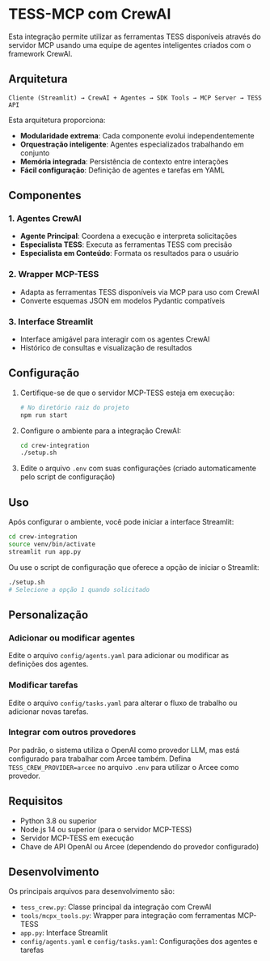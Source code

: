 # TESS-MCP com CrewAI

Esta integração permite utilizar as ferramentas TESS disponíveis através do servidor MCP usando uma equipe de agentes inteligentes criados com o framework CrewAI.

## Arquitetura

```
Cliente (Streamlit) → CrewAI + Agentes → SDK Tools → MCP Server → TESS API
```

Esta arquitetura proporciona:
- **Modularidade extrema**: Cada componente evolui independentemente
- **Orquestração inteligente**: Agentes especializados trabalhando em conjunto
- **Memória integrada**: Persistência de contexto entre interações
- **Fácil configuração**: Definição de agentes e tarefas em YAML

## Componentes

### 1. Agentes CrewAI
- **Agente Principal**: Coordena a execução e interpreta solicitações
- **Especialista TESS**: Executa as ferramentas TESS com precisão
- **Especialista em Conteúdo**: Formata os resultados para o usuário

### 2. Wrapper MCP-TESS
- Adapta as ferramentas TESS disponíveis via MCP para uso com CrewAI
- Converte esquemas JSON em modelos Pydantic compatíveis

### 3. Interface Streamlit
- Interface amigável para interagir com os agentes CrewAI
- Histórico de consultas e visualização de resultados

## Configuração

1. Certifique-se de que o servidor MCP-TESS esteja em execução:
   ```bash
   # No diretório raiz do projeto
   npm run start
   ```

2. Configure o ambiente para a integração CrewAI:
   ```bash
   cd crew-integration
   ./setup.sh
   ```

3. Edite o arquivo `.env` com suas configurações (criado automaticamente pelo script de configuração)

## Uso

Após configurar o ambiente, você pode iniciar a interface Streamlit:
```bash
cd crew-integration
source venv/bin/activate
streamlit run app.py
```

Ou use o script de configuração que oferece a opção de iniciar o Streamlit:
```bash
./setup.sh
# Selecione a opção 1 quando solicitado
```

## Personalização

### Adicionar ou modificar agentes
Edite o arquivo `config/agents.yaml` para adicionar ou modificar as definições dos agentes.

### Modificar tarefas
Edite o arquivo `config/tasks.yaml` para alterar o fluxo de trabalho ou adicionar novas tarefas.

### Integrar com outros provedores
Por padrão, o sistema utiliza o OpenAI como provedor LLM, mas está configurado para trabalhar com Arcee também. Defina `TESS_CREW_PROVIDER=arcee` no arquivo `.env` para utilizar o Arcee como provedor.

## Requisitos

- Python 3.8 ou superior
- Node.js 14 ou superior (para o servidor MCP-TESS)
- Servidor MCP-TESS em execução
- Chave de API OpenAI ou Arcee (dependendo do provedor configurado)

## Desenvolvimento

Os principais arquivos para desenvolvimento são:

- `tess_crew.py`: Classe principal da integração com CrewAI
- `tools/mcpx_tools.py`: Wrapper para integração com ferramentas MCP-TESS
- `app.py`: Interface Streamlit
- `config/agents.yaml` e `config/tasks.yaml`: Configurações dos agentes e tarefas 